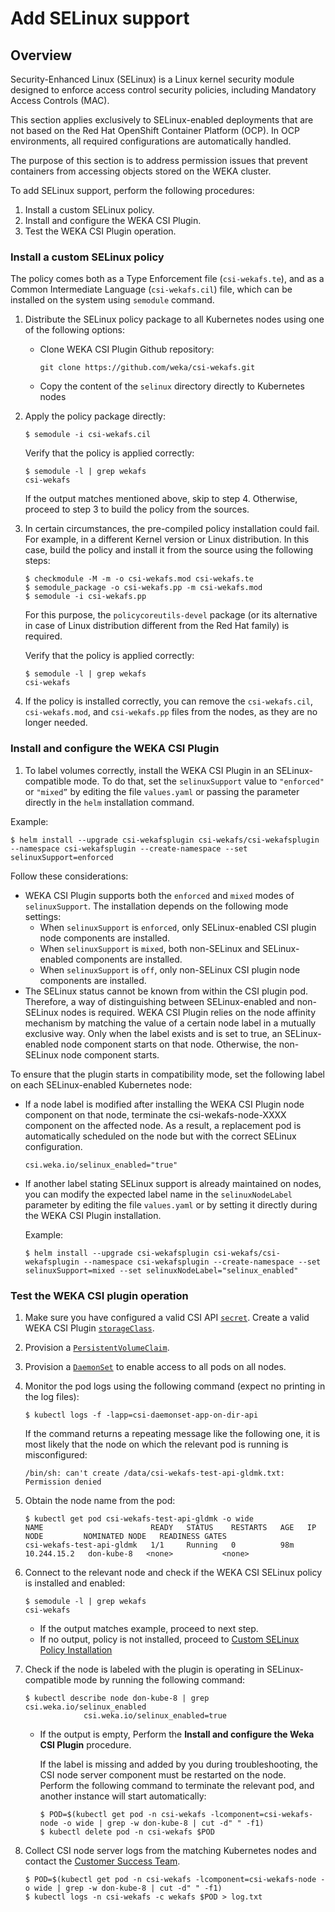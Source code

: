 # Add SELinux support

## Overview
Security-Enhanced Linux (SELinux) is a Linux kernel security module designed to enforce access control security policies, including Mandatory Access Controls (MAC).

This section applies exclusively to SELinux-enabled deployments that are not based on the Red Hat OpenShift Container Platform (OCP). In OCP environments, all required configurations are automatically handled.

The purpose of this section is to address permission issues that prevent containers from accessing objects stored on the WEKA cluster.

To add SELinux support, perform the following procedures:

1. Install a custom SELinux policy.
2. Install and configure the WEKA CSI Plugin.
3. Test the WEKA CSI Plugin operation.

### Install a custom SELinux policy

The policy comes both as a Type Enforcement file (`csi-wekafs.te`), and as a Common Intermediate Language (`csi-wekafs.cil`) file, which can be installed on the system using `semodule` command.

1. Distribute the SELinux policy package to all Kubernetes nodes using one of the following options:
   *   Clone WEKA CSI Plugin Github repository:

       ```shell
       git clone https://github.com/weka/csi-wekafs.git
       ```
   * Copy the content of the `selinux` directory directly to Kubernetes nodes
2.  Apply the policy package directly:

    ```shell
    $ semodule -i csi-wekafs.cil
    ```

    Verify that the policy is applied correctly:

    ```shell
    $ semodule -l | grep wekafs
    csi-wekafs
    ```

    If the output matches mentioned above, skip to step 4. Otherwise, proceed to step 3 to build the policy from the sources.
3.  In certain circumstances, the pre-compiled policy installation could fail. For example, in a different Kernel version or Linux distribution. In this case, build the policy and install it from the source using the following steps:

    ```shell
    $ checkmodule -M -m -o csi-wekafs.mod csi-wekafs.te
    $ semodule_package -o csi-wekafs.pp -m csi-wekafs.mod
    $ semodule -i csi-wekafs.pp
    ```

    For this purpose, the `policycoreutils-devel` package (or its alternative in case of Linux distribution different from the Red Hat family) is required.

    Verify that the policy is applied correctly:

    ```shell
    $ semodule -l | grep wekafs
    csi-wekafs
    ```
4.  If the policy is installed correctly, you can remove the `csi-wekafs.cil`, `csi-wekafs.mod`, and `csi-wekafs.pp` files from the nodes, as they are no longer needed.

### Install and configure the WEKA CSI Plugin

1. To label volumes correctly, install the WEKA CSI Plugin in an SELinux-compatible mode. To do that, set the `selinuxSupport` value to `"enforced"` or `"mixed”` by editing the file `values.yaml` or passing the parameter directly in the `helm` installation command.

Example:

```
$ helm install --upgrade csi-wekafsplugin csi-wekafs/csi-wekafsplugin --namespace csi-wekafsplugin --create-namespace --set selinuxSupport=enforced
```

Follow these considerations:

* WEKA CSI Plugin supports both the `enforced` and `mixed` modes of `selinuxSupport`. The installation depends on the following mode settings:
  * When `selinuxSupport` is `enforced`, only SELinux-enabled CSI plugin node components are installed.
  * When `selinuxSupport` is `mixed`, both non-SELinux and SELinux-enabled components are installed.
  * When `selinuxSupport` is `off`, only non-SELinux CSI plugin node components are installed.
*   The SELinux status cannot be known from within the CSI plugin pod. Therefore, a way of distinguishing between SELinux-enabled and non-SELinux nodes is required. WEKA CSI Plugin relies on the node affinity mechanism by matching the value of a certain node label in a mutually exclusive way. Only when the label exists and is set to true, an SELinux-enabled node component starts on that node. Otherwise, the non-SELinux node component starts.

To ensure that the plugin starts in compatibility mode, set the following label on each SELinux-enabled Kubernetes node:
* If a node label is modified after installing the WEKA CSI Plugin node component on that node, terminate the csi-wekafs-node-XXXX component on the affected node. As a result, a replacement pod is automatically scheduled on the node but with the correct SELinux configuration.

    ```
    csi.weka.io/selinux_enabled="true"
    ```

*   If another label stating SELinux support is already maintained on nodes, you can modify the expected label name in the `selinuxNodeLabel` parameter by editing the file `values.yaml` or by setting it directly during the WEKA CSI Plugin installation.

    Example:

    ```
    $ helm install --upgrade csi-wekafsplugin csi-wekafs/csi-wekafsplugin --namespace csi-wekafsplugin --create-namespace --set selinuxSupport=mixed --set selinuxNodeLabel="selinux_enabled"
    ```

### Test the WEKA CSI plugin operation
1. Make sure you have configured a valid CSI API [`secret`](../examples/common/csi-wekafs-api-secret.yaml). Create a valid WEKA CSI Plugin [`storageClass`](../examples/dynamic/directory/storageclass-wekafs-dir-api.yaml).
2. Provision a [`PersistentVolumeClaim`](../examples/dynamic/directory/pvc-wekafs-dir-api.yaml).
3. Provision a [`DaemonSet`](../examples/dynamic/directory/csi-daemonset.app-on-dir-api.yaml) to enable access to all pods on all nodes.
4.  Monitor the pod logs using the following command (expect no printing in the log files):

    ```
    $ kubectl logs -f -lapp=csi-daemonset-app-on-dir-api
    ```

    If the command returns a repeating message like the following one, it is most likely that the node on which the relevant pod is running is misconfigured:

    ```
    /bin/sh: can't create /data/csi-wekafs-test-api-gldmk.txt: Permission denied
    ```
5.  Obtain the node name from the pod:

    ```
    $ kubectl get pod csi-wekafs-test-api-gldmk -o wide
    NAME                        READY   STATUS    RESTARTS   AGE   IP            NODE         NOMINATED NODE   READINESS GATES
    csi-wekafs-test-api-gldmk   1/1     Running   0          98m   10.244.15.2   don-kube-8   <none>           <none>
    ```
6.  Connect to the relevant node and check if the WEKA CSI SELinux policy is installed and enabled:

    ```shell
    $ semodule -l | grep wekafs
    csi-wekafs
    ```

    * If the output matches example, proceed to next step.
    * If no output, policy is not installed, proceed to [Custom SELinux Policy Installation](#custom-selinux-policy-installation)
7.  Check if the node is labeled with the plugin is operating in SELinux-compatible mode by running the following command:

    ```
    $ kubectl describe node don-kube-8 | grep csi.weka.io/selinux_enabled
                 csi.weka.io/selinux_enabled=true
    ```

    * If the output is empty, Perform the **Install and configure the Weka CSI Plugin** procedure.

      If the label is missing and added by you during troubleshooting, the CSI node server component must be restarted on the node.\
      Perform the following command to terminate the relevant pod, and another instance will start automatically:

      ```
      $ POD=$(kubectl get pod -n csi-wekafs -lcomponent=csi-wekafs-node -o wide | grep -w don-kube-8 | cut -d" " -f1)
      $ kubectl delete pod -n csi-wekafs $POD
      ```

8. Collect CSI node server logs from the matching Kubernetes nodes and contact the [Customer Success Team](https://docs.weka.io/support/getting-support-for-your-weka-system.md#contact-customer-success-team).

   ```
   $ POD=$(kubectl get pod -n csi-wekafs -lcomponent=csi-wekafs-node -o wide | grep -w don-kube-8 | cut -d" " -f1)
   $ kubectl logs -n csi-wekafs -c wekafs $POD > log.txt  
   ```
